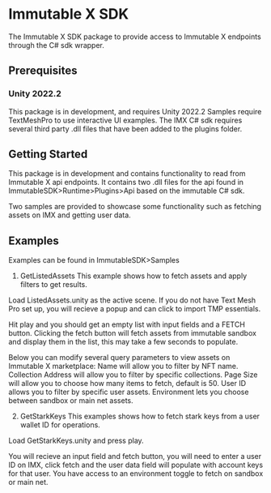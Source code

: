 # Immutable X SDK
The Immutable X SDK package to provide access to Immutable X endpoints through the C# sdk wrapper.

## Prerequisites
### Unity 2022.2
This package is in development, and requires Unity 2022.2
Samples require TextMeshPro to use interactive UI examples.
The IMX C# sdk requires several third party .dll files that have been added to the plugins folder.

## Getting Started
This package is in development and contains functionality to read from Immutable X api endpoints. It contains two .dll files for the api found in ImmutableSDK>Runtime>Plugins>Api based on the immutable C# sdk.

Two samples are provided to showcase some functionality such as fetching assets on IMX and getting user data.


## Examples
Examples can be found in ImmutableSDK>Samples

1. GetListedAssets
This example shows how to fetch assets and apply filters to get results.

Load ListedAssets.unity as the active scene. If you do not have Text Mesh Pro set up, you will recieve a popup and can click to import TMP essentials.

Hit play and you should get an empty list with input fields and a FETCH button. Clicking the fetch button will fetch assets from immutable sandbox and display them in the list, this may take a few seconds to populate.

Below you can modify several query parameters to view assets on Immutable X marketplace:
Name will allow you to filter by NFT name.
Collection Address will allow you to filter by specific collections.
Page Size will allow you to choose how many items to fetch, default is 50.
User ID allows you to filter by specific user assets.
Environment lets you choose between sandbox or main net assets.

2. GetStarkKeys
This examples shows how to fetch stark keys from a user wallet ID for operations.

Load GetStarkKeys.unity and press play.

You will recieve an input field and fetch button, you will need to enter a user ID on IMX, click fetch and the user data field will populate with account keys for that user.
You have access to an environment toggle to fetch on sandbox or main net.